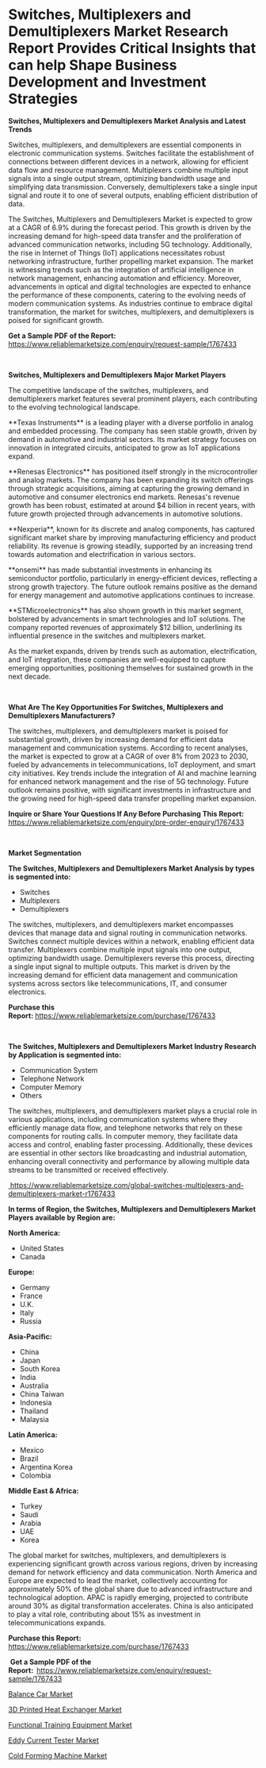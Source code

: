 <p><h1>Switches, Multiplexers and Demultiplexers Market Research Report Provides Critical Insights that can help Shape Business Development and Investment Strategies</h1></p><p><strong>Switches, Multiplexers and Demultiplexers Market Analysis and Latest Trends</strong></p>
<p><p>Switches, multiplexers, and demultiplexers are essential components in electronic communication systems. Switches facilitate the establishment of connections between different devices in a network, allowing for efficient data flow and resource management. Multiplexers combine multiple input signals into a single output stream, optimizing bandwidth usage and simplifying data transmission. Conversely, demultiplexers take a single input signal and route it to one of several outputs, enabling efficient distribution of data.</p><p>The Switches, Multiplexers and Demultiplexers Market is expected to grow at a CAGR of 6.9% during the forecast period. This growth is driven by the increasing demand for high-speed data transfer and the proliferation of advanced communication networks, including 5G technology. Additionally, the rise in Internet of Things (IoT) applications necessitates robust networking infrastructure, further propelling market expansion. The market is witnessing trends such as the integration of artificial intelligence in network management, enhancing automation and efficiency. Moreover, advancements in optical and digital technologies are expected to enhance the performance of these components, catering to the evolving needs of modern communication systems. As industries continue to embrace digital transformation, the market for switches, multiplexers, and demultiplexers is poised for significant growth.</p></p>
<p><strong>Get a Sample PDF of the Report:&nbsp;</strong> <a href="https://www.reliablemarketsize.com/enquiry/request-sample/1767433?utm_campaign=1413&utm_medium=2&utm_source=Github&utm_content=ia&utm_term=09102024&utm_id=switches-multiplexers-and-demultiplexers">https://www.reliablemarketsize.com/enquiry/request-sample/1767433</a></p>
<p>&nbsp;</p>
<p><strong>Switches, Multiplexers and Demultiplexers Major Market Players</strong></p>
<p><p>The competitive landscape of the switches, multiplexers, and demultiplexers market features several prominent players, each contributing to the evolving technological landscape.</p><p>**Texas Instruments** is a leading player with a diverse portfolio in analog and embedded processing. The company has seen stable growth, driven by demand in automotive and industrial sectors. Its market strategy focuses on innovation in integrated circuits, anticipated to grow as IoT applications expand.</p><p>**Renesas Electronics** has positioned itself strongly in the microcontroller and analog markets. The company has been expanding its switch offerings through strategic acquisitions, aiming at capturing the growing demand in automotive and consumer electronics end markets. Renesas's revenue growth has been robust, estimated at around $4 billion in recent years, with future growth projected through advancements in automotive solutions.</p><p>**Nexperia**, known for its discrete and analog components, has captured significant market share by improving manufacturing efficiency and product reliability. Its revenue is growing steadily, supported by an increasing trend towards automation and electrification in various sectors.</p><p>**onsemi** has made substantial investments in enhancing its semiconductor portfolio, particularly in energy-efficient devices, reflecting a strong growth trajectory. The future outlook remains positive as the demand for energy management and automotive applications continues to increase.</p><p>**STMicroelectronics** has also shown growth in this market segment, bolstered by advancements in smart technologies and IoT solutions. The company reported revenues of approximately $12 billion, underlining its influential presence in the switches and multiplexers market.</p><p>As the market expands, driven by trends such as automation, electrification, and IoT integration, these companies are well-equipped to capture emerging opportunities, positioning themselves for sustained growth in the next decade.</p></p>
<p>&nbsp;</p>
<p><strong>What Are The Key Opportunities For Switches, Multiplexers and Demultiplexers Manufacturers?</strong></p>
<p><p>The switches, multiplexers, and demultiplexers market is poised for substantial growth, driven by increasing demand for efficient data management and communication systems. According to recent analyses, the market is expected to grow at a CAGR of over 8% from 2023 to 2030, fueled by advancements in telecommunications, IoT deployment, and smart city initiatives. Key trends include the integration of AI and machine learning for enhanced network management and the rise of 5G technology. Future outlook remains positive, with significant investments in infrastructure and the growing need for high-speed data transfer propelling market expansion.</p></p>
<p><strong>Inquire or Share Your Questions If Any Before Purchasing This Report:</strong> <a href="https://www.reliablemarketsize.com/enquiry/pre-order-enquiry/1767433?utm_campaign=1413&utm_medium=2&utm_source=Github&utm_content=ia&utm_term=09102024&utm_id=switches-multiplexers-and-demultiplexers">https://www.reliablemarketsize.com/enquiry/pre-order-enquiry/1767433</a></p>
<p>&nbsp;</p>
<p><strong>Market Segmentation</strong></p>
<p><strong>The Switches, Multiplexers and Demultiplexers Market Analysis by types is segmented into:</strong></p>
<p><ul><li>Switches</li><li>Multiplexers</li><li>Demultiplexers</li></ul></p>
<p><p>The switches, multiplexers, and demultiplexers market encompasses devices that manage data and signal routing in communication networks. Switches connect multiple devices within a network, enabling efficient data transfer. Multiplexers combine multiple input signals into one output, optimizing bandwidth usage. Demultiplexers reverse this process, directing a single input signal to multiple outputs. This market is driven by the increasing demand for efficient data management and communication systems across sectors like telecommunications, IT, and consumer electronics.</p></p>
<p><strong>Purchase this Report:&nbsp;</strong><a href="https://www.reliablemarketsize.com/purchase/1767433?utm_campaign=1413&utm_medium=2&utm_source=Github&utm_content=ia&utm_term=09102024&utm_id=switches-multiplexers-and-demultiplexers">https://www.reliablemarketsize.com/purchase/1767433</a></p>
<p>&nbsp;</p>
<p><strong>The Switches, Multiplexers and Demultiplexers Market Industry Research by Application is segmented into:</strong></p>
<p><ul><li>Communication System</li><li>Telephone Network</li><li>Computer Memory</li><li>Others</li></ul></p>
<p><p>The switches, multiplexers, and demultiplexers market plays a crucial role in various applications, including communication systems where they efficiently manage data flow, and telephone networks that rely on these components for routing calls. In computer memory, they facilitate data access and control, enabling faster processing. Additionally, these devices are essential in other sectors like broadcasting and industrial automation, enhancing overall connectivity and performance by allowing multiple data streams to be transmitted or received effectively.</p></p>
<p><a href="https://www.reliablemarketsize.com/global-switches-multiplexers-and-demultiplexers-market-r1767433?utm_campaign=1413&utm_medium=2&utm_source=Github&utm_content=ia&utm_term=09102024&utm_id=switches-multiplexers-and-demultiplexers">&nbsp;https://www.reliablemarketsize.com/global-switches-multiplexers-and-demultiplexers-market-r1767433</a></p>
<p><strong>In terms of Region, the Switches, Multiplexers and Demultiplexers Market Players available by Region are:</strong></p>
<p>
    <p> <strong> North America: </strong>
        <ul>
            <li>United States</li>
            <li>Canada</li>
        </ul>
        </p> 
    <p> <strong> Europe: </strong>
        <ul>
            <li>Germany</li>
            <li>France</li>
            <li>U.K.</li>
            <li>Italy</li>
            <li>Russia</li>
        </ul>
        </p> 
    <p> <strong> Asia-Pacific: </strong>
        <ul>
            <li>China</li>
            <li>Japan</li>
            <li>South Korea</li>
            <li>India</li>
            <li>Australia</li>
            <li>China Taiwan</li>
            <li>Indonesia</li>
            <li>Thailand</li>
            <li>Malaysia</li>
        </ul>
        </p> 
    <p> <strong> Latin America: </strong>
        <ul>
            <li>Mexico</li>
            <li>Brazil</li>
            <li>Argentina Korea</li>
            <li>Colombia</li>
        </ul>
        </p> 
    <p> <strong> Middle East & Africa: </strong>
        <ul>
            <li>Turkey</li>
            <li>Saudi</li>
            <li>Arabia</li>
            <li>UAE</li>
            <li>Korea</li>
        </ul>
    </p>
    </p>
<p><p>The global market for switches, multiplexers, and demultiplexers is experiencing significant growth across various regions, driven by increasing demand for network efficiency and data communication. North America and Europe are expected to lead the market, collectively accounting for approximately 50% of the global share due to advanced infrastructure and technological adoption. APAC is rapidly emerging, projected to contribute around 30% as digital transformation accelerates. China is also anticipated to play a vital role, contributing about 15% as investment in telecommunications expands.</p></p>
<p><strong>Purchase this Report: </strong><a href="https://www.reliablemarketsize.com/purchase/1767433?utm_campaign=1413&utm_medium=2&utm_source=Github&utm_content=ia&utm_term=09102024&utm_id=switches-multiplexers-and-demultiplexers">https://www.reliablemarketsize.com/purchase/1767433</a></p>
<p>&nbsp;<strong>Get a Sample PDF of the Report:&nbsp;&nbsp;</strong><a href="https://www.reliablemarketsize.com/enquiry/request-sample/1767433?utm_campaign=1413&utm_medium=2&utm_source=Github&utm_content=ia&utm_term=09102024&utm_id=switches-multiplexers-and-demultiplexers">https://www.reliablemarketsize.com/enquiry/request-sample/1767433</a></p>
<p><strong></strong></p>
<p><p><a href="https://www.linkedin.com/pulse/strategic-market-insights-global-balance-car-2024-2031-rswwe?utm_campaign=1413&utm_medium=2&utm_source=Github&utm_content=ia&utm_term=09102024&utm_id=switches-multiplexers-and-demultiplexers">Balance Car Market</a></p><p><a href="https://www.linkedin.com/pulse/3d-printed-heat-exchanger-market-strategic-insights-product-k5tae?utm_campaign=1413&utm_medium=2&utm_source=Github&utm_content=ia&utm_term=09102024&utm_id=switches-multiplexers-and-demultiplexers">3D Printed Heat Exchanger Market</a></p><p><a href="https://www.linkedin.com/pulse/functional-training-equipment-market-forecasts-trends-impact-hprge?utm_campaign=1413&utm_medium=2&utm_source=Github&utm_content=ia&utm_term=09102024&utm_id=switches-multiplexers-and-demultiplexers">Functional Training Equipment Market</a></p><p><a href="https://www.linkedin.com/pulse/eddy-current-tester-market-outlook-assessment-future-projections-jxake?utm_campaign=1413&utm_medium=2&utm_source=Github&utm_content=ia&utm_term=09102024&utm_id=switches-multiplexers-and-demultiplexers">Eddy Current Tester Market</a></p><p><a href="https://www.linkedin.com/pulse/cold-forming-machine-market-growth-segmentation-regional-jnsue?utm_campaign=1413&utm_medium=2&utm_source=Github&utm_content=ia&utm_term=09102024&utm_id=switches-multiplexers-and-demultiplexers">Cold Forming Machine Market</a></p></p>